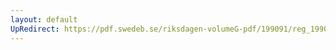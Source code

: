 ```yaml
---
layout: default
UpRedirect: https://pdf.swedeb.se/riksdagen-volumeG-pdf/199091/reg_199091/reg_199091_1051.pdf
---
```

